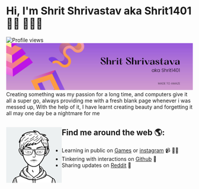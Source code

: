 # Hi, I'm Shrit Shrivastav aka Shrit1401 👋🏾 👩🏾‍💻
![Profile views](https://gpvc.arturio.dev/Shrit1401) 
<img src="https://raw.githubusercontent.com/Shrit1401/Shrit1401/main/%23.png" alt="banner that says Shrit Shrivastava">
Creating something was my passion for a long time, and computers give it all a super go, always providing me with a fresh blank page whenever i was messed up, With the help of it, I have learnt creating beauty and forgetting it all may one day be a nightmare for me


## Find me around the web 🌎: <a href="https://shrit1401.codes/"><img align="left" width="150" height="150" src="https://raw.githubusercontent.com/Shrit1401/Shrit1401/main/Shrit1401.svg"></a>
- Learning in public on <a href="https://shrit1401.itch.io/">Games</a> or <a href="https://instagram.com/Shrit1401">instagram</a> 📹 ✍🏾
- Tinkering with interactions on <a href="https://github.com/Shrit1401?tab=repositories"> Github</a> 🏓
- Sharing updates on <a href="hhttps://www.reddit.com/user/ShritStuff">Reddit</a> 💼
